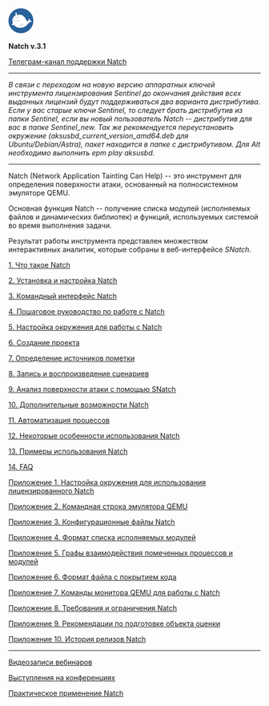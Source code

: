<img src="docs/images/logo/logo.png" width=10%>

**Natch v.3.1**

[Телеграм-канал поддержки Natch](https://t.me/ispras_natch)
____
_В связи с переходом на новую версию аппаратных ключей инструмента лицензирования Sentinel до окончания действия всех выданных лицензий будут поддерживаться два варианта дистрибутива. Если у вас старые ключи Sentinel, то следует брать дистрибутив из папки Sentinel, если вы новый пользователь *Natch* -- дистрибутив для вас в папке Sentinel_new. Так же рекомендуется переустановить окружение (aksusbd\_*current_version*\_amd64.deb для Ubuntu/Debian/Astra), пакет находится в папке с дистрибутивом. Для Alt необходимо выполнить epm play aksusbd._
____

Natch (Network Application Tainting Can Help) -- это инструмент для определения поверхности атаки, основанный на полносистемном эмуляторе QEMU.

Основная функция Natch -- получение списка модулей (исполняемых файлов и динамических библиотек) и функций, используемых системой во время выполнения задачи.

Результат работы инструмента представлен множеством интерактивных аналитик, которые собраны в веб-интерфейсе *SNatch*.







[1. Что такое Natch](docs/1_natch.md)

[2. Установка и настройка Natch](docs/2_setup.md)

[3. Командный интерфейс Natch](docs/3_natch_cmd.md)

[4. Пошаговое руководство по работе с Natch](docs/4_quickstart.md)

[5. Настройка окружения для работы с Natch](docs/5_setup_env.md)

[6. Создание проекта](docs/6_create_project.md)

[7. Определение источников пометки](docs/7_taint_source.md)

[8. Запись и воспроизведение сценариев](docs/8_scenario_work.md)

[9. Анализ поверхности атаки с помощью SNatch](docs/9_snatch.md)

[10. Дополнительные возможности Natch](docs/10_additional.md)

[11. Автоматизация процессов](docs/11_automation.md)

[12. Некоторые особенности использования Natch](docs/some_features.md)

[13. Примеры использования Natch](docs/13_applications.md)

[14. FAQ](docs/14_faq.md)

[Приложение 1. Настройка окружения для использования лицензированного Natch](docs/15_app_license.md)

[Приложение 2. Командная строка эмулятора QEMU](docs/16_app_qemu_cmdline.md)

[Приложение 3. Конфигурационные файлы Natch](docs/17_app_configs.md)

[Приложение 4. Формат списка исполняемых модулей](docs/18_app_module_cfg.md)

[Приложение 5. Графы взаимодействия помеченных процессов и модулей](docs/19_app_graphs.md)

[Приложение 6. Формат файла с покрытием кода](docs/20_app_coverage.md)

[Приложение 7. Команды монитора QEMU для работы с Natch](docs/21_app_natch_cmds.md)

[Приложение 8. Требования и ограничения Natch](docs/22_app_requirements.md)

[Приложение 9. Рекомендации по подготовке объекта оценки](docs/23_app_oo_preparation.md)

[Приложение 10. История релизов Natch](docs/24_app_releases.md)

-----

[Видеозаписи вебинаров](https://nextcloud.ispras.ru/index.php/s/natch_webinars)

[Выступления на конференциях](conferences.md)

[Практическое применение Natch](trophies.md)
